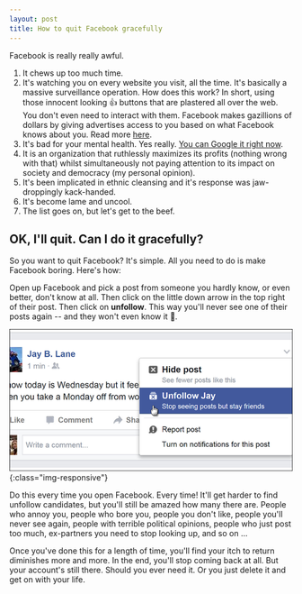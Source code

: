 ```yaml
---
layout: post
title: How to quit Facebook gracefully
---
```


Facebook is really really awful.

1. It chews up too much time.
1. It's watching you on every website you visit, all the time. It's basically a massive surveillance operation. How does this work? In short, using those innocent looking 👍 buttons that are plastered all over the web. You don't even need to interact with them. Facebook makes gazillions of dollars by giving advertises access to you based on what Facebook knows about you. Read more [here](https://www.lrb.co.uk/v39/n16/john-lanchester/you-are-the-product).
1. It's bad for your mental health. Yes really. [You can Google it right now](https://www.google.de/search?q=is+facebook+bad+for+you).
1. It is an organization that ruthlessly maximizes its profits (nothing wrong with that) whilst simultaneously not paying attention to its impact on society and democracy (my personal opinion).
1. It's been implicated in ethnic cleansing and it's response was jaw-droppingly kack-handed.
1. It's become lame and uncool.
1. The list goes on, but let's get to the beef.

## OK, I'll quit. Can I do it gracefully?

So you want to quit Facebook? It's simple. All you need to do is make Facebook boring. Here's how:

Open up Facebook and pick a post from someone you hardly know, or even better, don't know at all. Then click on the little down arrow in the top right of their post. Then click on **unfollow**. This way you'll never see one of their posts again -- and they won't even know it 👻.

!['Facebook Unfollow'](/images/facebook_unfollow.png){:class="img-responsive"}

Do this every time you open Facebook. Every time! It'll get harder to find unfollow candidates, but you'll still be amazed how many there are. People who annoy you, people who bore you, people you don't like, people you'll never see again, people with terrible political opinions, people who just post too much, ex-partners you need to stop looking up, and so on ...

Once you've done this for a length of time, you'll find your itch to return diminishes more and more. In the end, you'll stop coming back at all. But your account's still there. Should you ever need it. Or you just delete it and get on with your life.
